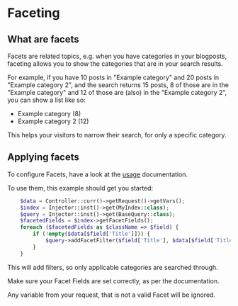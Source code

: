 # Faceting

## What are facets

Facets are related topics, e.g. when you have categories in your blogposts, faceting allows
you to show the categories that are in your search results.

For example, if you have 10 posts in "Example category" and 20 posts in "Example category 2",
and the search returns 15 posts, 8 of those are in the "Example category" and 12 of those are (also)
in the "Example category 2", you can show a list like so:
- Example category (8)
- Example category 2 (12)

This helps your visitors to narrow their search, for only a specific category.

## Applying facets

To configure Facets, have a look at the [usage](../03-Usage.md) documentation.

To use them, this example should get you started:

```php
    $data = Controller::curr()->getRequest()->getVars();
    $index = Injector::inst()->get(MyIndex::class);
    $query = Injector::inst()->get(BaseQuery::class);
    $facetedFields = $index->getFacetFields();
    foreach ($facetedFields as $className => $field) {
        if (!empty($data[$field['Title']])) {
            $query->addFacetFilter($field['Title'], $data[$field['Title']]);
        }
    }
```

This will add filters, so only applicable categories are searched through.

Make sure your Facet Fields are set correctly, as per the documentation.

Any variable from your request, that is not a valid Facet will be ignored.